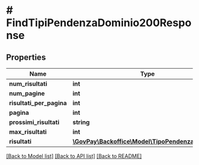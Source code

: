 # # FindTipiPendenzaDominio200Response

## Properties

Name | Type | Description | Notes
------------ | ------------- | ------------- | -------------
**num_risultati** | **int** |  | [optional]
**num_pagine** | **int** |  | [optional]
**risultati_per_pagina** | **int** |  | [optional]
**pagina** | **int** |  | [optional]
**prossimi_risultati** | **string** |  | [optional]
**max_risultati** | **int** |  | [optional]
**risultati** | [**\GovPay\Backoffice\Model\TipoPendenzaDominio[]**](TipoPendenzaDominio.md) |  |

[[Back to Model list]](../../README.md#models) [[Back to API list]](../../README.md#endpoints) [[Back to README]](../../README.md)
